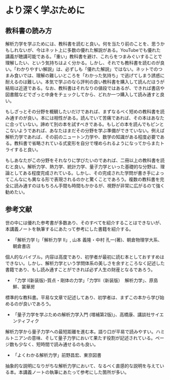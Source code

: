 # より深く学ぶために

## 教科書の読み方

解析力学を学ぶためには、教科書を読むと良い。何を当たり前のことを、思うかもしれないが、今はネット上に多数の優れた解説がある。YouTubeでも優れた講義が聴講可能である。「重い」教科書を避け、これらをつまみぐいすることで理解したい、という気持ちはよく分かる。しかし、それでも教科書を読むのが良い。「わかりやすい解説」は、必ずしも「優れた解説」ではない。ネットでのつまみ食いでは、理解の難しいところを「わかった気持ち」で逃げてしまう誘惑に耐えるのは難しい。本気で学ぶのなら評判の良い教科書を購入して読んだほうが結局は近道である。なお、教科書はそれなりの値段ではあるが、できれば書店や図書館などでざっと中身をチェックしてから、どれか一つ購入して読み通すと良い。

もしざっとその分野を概観したいだけであれば、まずなるべく短めの教科書を読み通すのが良い。本には相性がある。読んでいて苦痛であれば、その本はあなたに合っていない。諦めて別の本を試すべきである。もしどの本を読んでもピンとこないようであれば、あなたはまだその分野を学ぶ準備ができていない。例えば解析力学であれば、その前のニュートン力学や、数学の知識がある程度必要である。教科書で省略されている式変形を自分で埋められるようになってからまたトライすると良い。

もしあなたがこの分野をそれなりに学びたいのであれば、二冊以上の教科書を読むと良い。解析力学、熱力学、統計力学、量子力学といった基礎的な分野は、理論としてある程度完成されている。しかし、その完成された学問が書き手によってこんなにも異なる形で表現されるのかと驚くことであろう。複数の教科書を完全に読み通すのはもちろん手間も時間もかかるが、視野が非常に広がるのて強く勧めたい。

## 参考文献

世の中には優れた参考書が多数あり、そのすべてを紹介することはできないが、本講義ノートを執筆するにあたって参考にした書籍を紹介する。

* 「解析力学 I」「解析力学 II」, 山本 義隆・中村 孔一(著)、朝倉物理学大系、朝倉書店

個人的なバイブル。内容は高度であり、初学者が最初に読む本としておすすめはできない。しかし、解析力学という学問体系の美しさを余すところなく記述した書籍であり、もし読み通すことができれば必ず人生の財産となるであろう。

* 「力学 I(新装版)-質点・剛体の力学」「力学II（新装版）　解析力学」、原島鮮、裳華房

標準的な教科書。平易な文章で記述してあり、初学者は、まずこの本から学び始めるのが良いであろう。

* 「量子力学を学ぶための解析力学入門 (増補第2版)」、高橋康、講談社サイエンティフィク

解析力学から量子力学への最短距離を進む本。語り口が平易で読みやすい。ハミルトニアンの意味、そして量子力学において果たす役割が記述されている。ページ数も少なく、短時間で読み通せるのも良い。

* 「よくわかる解析力学」前野昌宏、東京図書

抽象的な説明になりがちな解析力学において、なるべく直感的な説明を与えている本。本講義ノートの執筆にあたって参考にした箇所が多い。
